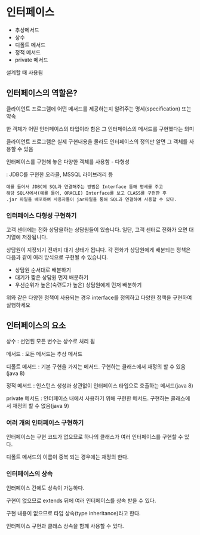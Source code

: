 # 인터페이스

- 추상메서드
- 상수
- 디폴트 메서드
- 정적 메서드
- private 메서드

설계할 때 사용됨

## 인터페이스의 역할은?

클라이언트 프로그램에 어떤 메서드를 제공하는지 알려주는 명세(specification) 또는 약속

한 객체가 어떤 인터페이스의 타입이라 함은 그 인터페이스의 메서드를 구현했다는 의미

클라이언트 프로그램은 실제 구현내용을 몰라도 인터페이스의 정의만 알면 그 객체를 사용할 수 있음

인터페이스를 구현해 놓은 다양한 객체를 사용함 - 다형성

: JDBC를 구현한 오라클, MSSQL 라이브러리 등

```
예를 들어서 JDBC에 SQL과 연결해주는 방법은 Interface 통해 명세를 주고
해당 SQL사에서(예를 들어, ORACLE) Interface를 보고 CLASS를 구현한 후
.jar 파일을 배포하여 사용자들이 jar파일을 통해 SQL과 연결하여 사용할 수 있다.
```



### 인터페이스 다형성 구현하기

고객 센터에는 전화 상담을하는 상담원들이 있습니다. 일단, 고객 센터로 전화가 오면 대기열에 저장됩니다.

상담원이 지정되기 전까지 대기 상태가 됩니다. 각 전화가 상담원에게 배분되는 정책은 다음과 같이 여러 방식으로 구현될 수 있습니다.

- 상담원 순서대로 배분하기
- 대기가 짧은 상담원 먼저 배분하기
- 우선순위가 높은(숙련도가 높은) 상담원에게 먼저 배분하기

위와 같은 다양한 정책이 사용되는 경우 interface를 정의하고 다양한 정책을 구현하여 실행하세요



## 인터페이스의 요소

상수 : 선언된 모든 변수는 상수로 처리 됨

메서드 : 모든 메서드는 추상 메서드

디폴트 메서드 : 기본 구현을 가지는 메서드. 구현하는 클래스에서 재정의 할 수 있음(java 8)

정적 메서드 : 인스턴스 생성과 상관없이 인터페이스 타입으로 호출하는 메서드(java 8)

private 메서드 : 인터페이스 내에서 사용하기 위해 구현한 메서드. 구현하는 클래스에서 재정의 할 수 없음(java 9)



### 여러 개의 인터페이스 구현하기

인터페이스는 구현 코드가 없으므로 하나의 클래스가 여러 인터페이스를 구현할 수 있다.

디폴트 메서드의 이름이 중복 되는 경우에는 재정의 한다.



### 인터페이스의 상속

인터페이스 간에도 상속이 가능하다.

구현이 없으므로 extends 뒤에 여러 인터페이스를 상속 받을 수 있다.

구현 내용이 없으므로 타입 상속(type inheritance)라고 한다.



인터페이스 구현과 클래스 상속을 함께 사용할 수 있다.



